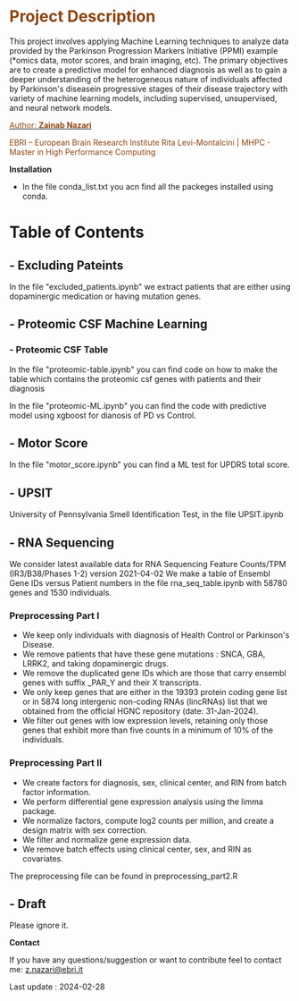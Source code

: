 # <span style="color:#8B4513;"> **Project Description**
</span>

This project involves applying Machine Learning techniques to analyze data provided by the Parkinson Progression Markers Initiative (PPMI) example (*omics data, motor scores, and brain imaging, etc). The primary objectives are to create a predictive model for enhanced diagnosis as well as to gain a deeper understanding of the heterogeneous nature of individuals affected by Parkinson's diseasein progressive stages of their disease trajectory with variety of machine learning models, including supervised, unsupervised, and neural network models.

[<span style="color:#8B4513;">Author: **Zainab Nazari**</span>](mailto:z.nazari@ebri.com)
 
 <span style="color:#8B4513;">EBRI – European Brain Research Institute Rita Levi-Montalcini | MHPC - Master in High Performance Computing</span>
 

**Installation**

- In the file conda_list.txt you acn find all the packeges installed using conda.


# Table of Contents

## - Excluding Pateints
In the file "excluded_patients.ipynb" we extract patients that are either using dopaminergic medication or having mutation genes.


## - Proteomic CSF Machine Learning

### - Proteomic CSF Table

In the file "proteomic-table.ipynb" you can find code on how to make the table which contains the proteomic csf genes with patients and their diagnosis

In the file "proteomic-ML.ipynb" you can find the code with predictive model using xgboost for dianosis of PD vs Control.

## - Motor Score 

In the file "motor_score.ipynb" you can find a ML test for UPDRS total score.

## - UPSIT

University of Pennsylvania Smell Identification Test, in the file UPSIT.ipynb

## - RNA Sequencing  

We consider latest available data for RNA Sequencing Feature Counts/TPM (IR3/B38/Phases 1-2) version 2021-04-02
We make a table of Ensembl Gene IDs versus Patient numbers in the file rna_seq_table.ipynb with 58780 genes and 1530 individuals. 

### Preprocessing Part I

- We keep only individuals with diagnosis of Health Control or Parkinson's Disease.
- We remove patients that have these gene mutations : SNCA, GBA, LRRK2, and taking dopaminergic drugs.
- We remove the duplicated gene IDs which are those that carry ensembl genes with suffix _PAR_Y and their X transcripts.
-  We only keep genes that are either in the 19393 protein coding gene list or in 5874 long intergenic non-coding RNAs (lincRNAs) list that we obtained from the official HGNC repository (date: 31-Jan-2024).
- We filter out genes with low expression levels, retaining only those genes that exhibit more than five counts in a minimum of 10% of the individuals. 


### Preprocessing Part II

- We create factors for diagnosis, sex, clinical center, and RIN from batch factor information.
- We perform differential gene expression analysis using the limma package.
- We normalize factors, compute log2 counts per million, and create a design matrix with sex correction.
- We filter and normalize gene expression data.
- We remove batch effects using clinical center, sex, and RIN as covariates.

The preprocessing file can be found in preprocessing_part2.R

## - Draft

Please ignore it.

**Contact**

If you have any questions/suggestion or want to contribute feel to contact me: z.nazari@ebri.it

Last update : 2024-02-28
